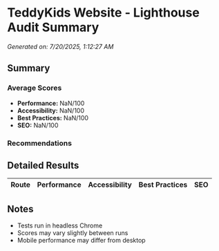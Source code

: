 # TeddyKids Website - Lighthouse Audit Summary

*Generated on: 7/20/2025, 1:12:27 AM*

## Summary

### Average Scores

- **Performance:** NaN/100
- **Accessibility:** NaN/100
- **Best Practices:** NaN/100
- **SEO:** NaN/100

### Recommendations


## Detailed Results

| Route | Performance | Accessibility | Best Practices | SEO |
|-------|-------------|--------------|----------------|-----|

## Notes

- Tests run in headless Chrome
- Scores may vary slightly between runs
- Mobile performance may differ from desktop
